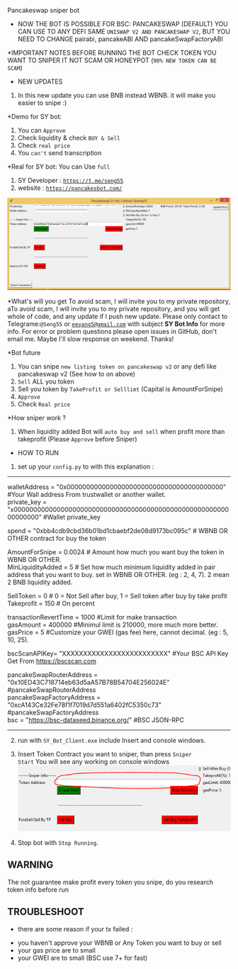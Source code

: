 Pancakeswap sniper bot

* NOW THE BOT IS POSSIBLE FOR BSC: PANCAKESWAP (DEFAULT)
  YOU CAN USE TO ANY DEFI SAME <code>UNISWAP V2 AND PANCAKESWAP V2</code>, BUT YOU NEED TO CHANGE pairabi, pancakeABI AND pancakeSwapFactoryABI

 
*IMPORTANT NOTES BEFORE RUNNING THE BOT
 CHECK TOKEN YOU WANT TO SNIPER IT NOT SCAM OR HONEYPOT (<code>90% NEW TOKEN CAN BE SCAM</code>)

* NEW UPDATES
1. In this new update you can use BNB instead WBNB. it will make you easier to snipe :)


*Demo for SY bot:
1. You can <code>Approve</code>
2. Check liquidity & check <code>BUY & Sell</code>
3. Check <code>real price</code>
4. You <code>can't</code> send transcription 

*Real for SY bot:
You can Use <code>full</code>
1. SY Developer : <code>https://t.me/seng55</code>
2. website : <code>https://pancakesbot.com/</code>

<img src="./assets/01.PNG">

*What's will you get
To avoid scam, I will invite you to my private repository, aTo avoid scam, I will invite you to my private repository, and you will get whole of code, and any update if I push new update. Please only contact to Telegrame:<code>@Seng55</code> or <code>eeyang5@gmail.com</code> with subject <b>SY Bot Info</b> for more info. For error or problem questions please open issues in GitHub, don't email me. Maybe I'll slow response on weekend. Thanks!

*Bot future
1. You can snipe <code>new listing token on pancakeswap v2</code> or any defi like pancakeswap v2 (See how to on above)
2. <code>Sell</code> ALL you token 
3. Sell you token by <code>TakeProfit or Selllimt</code> (Capital is AmountForSnipe)
3. <code>Approve </code>
4. Check <code>Real price</code>

*How sniper work ?
1. When liquidity added Bot will <code>auto buy and sell</code> when profit more than takeprofit (Please <code>Approve</code> before Sniper)


* HOW TO RUN
1. set up your <code>config.py</code> to with this explanation : 
----------------------------------------------------------
walletAddress = "0x0000000000000000000000000000000000000000"                     #Your Wall address From trustwallet or another wallet. </br>
private_key = "x000000000000000000000000000000000000000000000000000000000000000" #Wallet private_key </br>

spend = "0xbb4cdb9cbd36b01bd1cbaebf2de08d9173bc095c"  # WBNB OR OTHER contract for buy the token </br>

AmountForSnipe = 0.0024  # Amount how much you want buy the token in WBNB OR OTHER.</br>
MinLiquidityAdded = 5  # Set how much minimum liquidity added in pair address that you want to buy. set in WBNB OR OTHER. (eg : 2, 4, 7). 2 mean 2 BNB liquidity added.</br>

SellToken = 0   # 0 = Not Sell after buy, 1 = Sell token after buy by take profit</br>
Takeprofit = 150 # On percent</br>

transactionRevertTime = 1000 #Limit for make transaction</br>
gasAmount = 400000 #Minimul limit is 210000, more much more better.</br>
gasPrice = 5 #Customize your GWEI (gas fee) here, cannot decimal. (eg : 5, 10, 25).</br>

bscScanAPIKey= "XXXXXXXXXXXXXXXXXXXXXXXXX" #Your BSC API Key Get From https://bscscan.com</br>

pancakeSwapRouterAddress = "0x10ED43C718714eb63d5aA57B78B54704E256024E"          #pancakeSwapRouterAddress</br>
pancakeSwapFactoryAddress = "0xcA143Ce32Fe78f1f7019d7d551a6402fC5350c73"         #pancakeSwapFactoryAddress</br>
bsc = "https://bsc-dataseed.binance.org/"                                        #BSC JSON-RPC</br>

-------------------------------------------------

2. run with <code>SY_Bot_Client.exe</code> include Insert and console windows.</br>

3. Insert Token Contract you want to sniper, than press <code>Sniper Start</code> You will see any working on console windows<br>
   <img src="./assets/02.PNG">
   
8. Stop bot with <code>Stop Running</code>.

## WARNING
The not guarantee make profit every token you snipe, do you research token info before run

## TROUBLESHOOT
* there are some reason if your tx failed :
- you haven't approve your WBNB or Any Token you want to buy or sell
- your gas price are to small
- your GWEI are to small (BSC use 7+ for fast)

